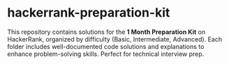 # hackerrank-preparation-kit
This repository contains solutions for the **1 Month Preparation Kit** on HackerRank, organized by difficulty (Basic, Intermediate, Advanced). Each folder includes well-documented code solutions and explanations to enhance problem-solving skills. Perfect for technical interview prep.
